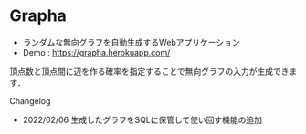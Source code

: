 # Grapha
- ランダムな無向グラフを自動生成するWebアプリケーション
- Demo : https://grapha.herokuapp.com/

頂点数と頂点間に辺を作る確率を指定することで無向グラフの入力が生成できます．

Changelog
- 2022/02/06 生成したグラフをSQLに保管して使い回す機能の追加
